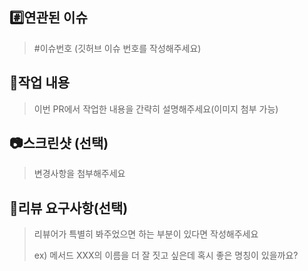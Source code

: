 ## #️⃣연관된 이슈

> #이슈번호 (깃허브 이슈 번호를 작성해주세요)

## 📝작업 내용

> 이번 PR에서 작업한 내용을 간략히 설명해주세요(이미지 첨부 가능)

## 📷스크린샷 (선택)

> 변경사항을 첨부해주세요

## 💬리뷰 요구사항(선택)

> 리뷰어가 특별히 봐주었으면 하는 부분이 있다면 작성해주세요
>
> ex) 메서드 XXX의 이름을 더 잘 짓고 싶은데 혹시 좋은 명칭이 있을까요?